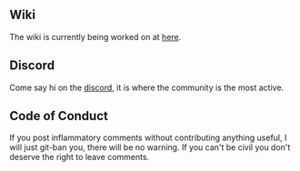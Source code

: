 
## Wiki
The wiki is currently being worked on at [here](https://azurepeak.miraheze.org/wiki/Main_Page).

## Discord
Come say hi on the [discord](https://discord.gg/4kTjVMCRTU), it is where the community is the most active.

## Code of Conduct
If you post inflammatory comments without contributing anything useful, I will just git-ban you, there will be no warning. 
If you can't be civil you don't deserve the right to leave comments.
